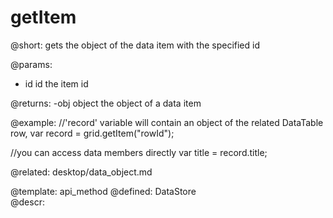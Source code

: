 getItem
=============


@short:
	gets the object of the data item with the specified id

@params:
- id		id		the item id


@returns:
-obj  object	the object of a data item

@example:
//'record' variable will contain an object of the related DataTable row, 
var record = grid.getItem("rowId");
 
//you can access data members directly
var title = record.title;

@related:
	desktop/data_object.md


@template:	api_method
@defined:	DataStore	
@descr:


